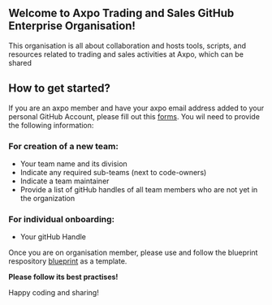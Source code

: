 ## Welcome to Axpo Trading and Sales GitHub Enterprise Organisation!

This organisation is all about collaboration and hosts tools, scripts, and resources related to trading and sales activities at Axpo, which can be shared

## How to get started?

If you are an axpo member and have your axpo email address added to your personal GitHub Account, please fill out this [forms](https://forms.microsoft.com/e/tBGYFmHQ23). You wil need to provide the following information:

### For creation of a new team:
- Your team name and its division
- Indicate any required sub-teams (next to code-owners)
- Indicate a team maintainer
- Provide a list of gitHub handles of all team members who are not yet in the organization

### For individual onboarding:
- Your gitHub Handle

Once you are on organisation member, please use and follow the blueprint respository [blueprint](https://github.com/axpo-ts/blueprints) as a template.

**Please follow its best practises!**

Happy coding and sharing!

